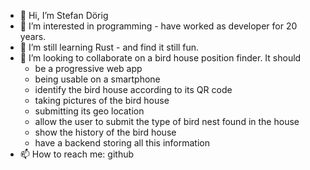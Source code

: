 - 👋 Hi, I’m Stefan Dörig
- 👀 I’m interested in programming - have worked as developer for 20 years.
- 🌱 I’m still learning Rust - and find it still fun.
- 💞️ I’m looking to collaborate on a bird house position finder. It should  
     - be a progressive web app
     - being usable on a smartphone
     - identify the bird house according to its QR code
     - taking pictures of the bird house
     - submitting its geo location
     - allow the user to submit the type of bird nest found in the house
     - show the history of the bird house
     - have a backend storing all this information
- 📫 How to reach me: github

